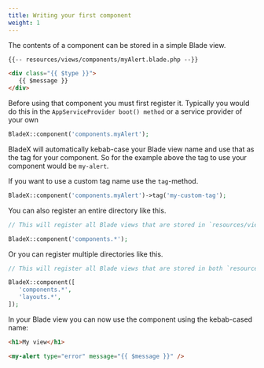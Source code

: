 ```yaml
---
title: Writing your first component
weight: 1
---
```


The contents of a component can be stored in a simple Blade view.

```html
{{-- resources/views/components/myAlert.blade.php --}}

<div class="{{ $type }}">
   {{ $message }}
</div>
```

Before using that component you must first register it. Typically you would do this in the `AppServiceProvider boot() method` or a service provider of your own

```php
BladeX::component('components.myAlert');
```

BladeX will automatically kebab-case your Blade view name and use that as the tag for your component. So for the example above the tag to use your component would be `my-alert`.

If you want to use a custom tag name use the `tag`-method.

```php
BladeX::component('components.myAlert')->tag('my-custom-tag');
```

You can also register an entire directory like this.

```php
// This will register all Blade views that are stored in `resources/views/components`

BladeX::component('components.*');
```

Or you can register multiple directories like this.

```php
// This will register all Blade views that are stored in both `resources/views/components` and `resources/views/layouts`

BladeX::component([
   'components.*',
   'layouts.*',
]);
```

In your Blade view you can now use the component using the kebab-cased name:

```html
<h1>My view</h1>

<my-alert type="error" message="{{ $message }}" />
```
